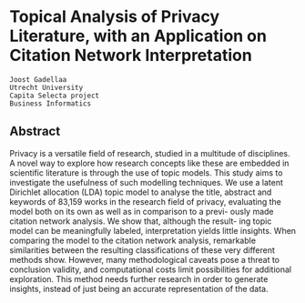 # Topical Analysis of Privacy Literature, with an Application on Citation Network Interpretation
```
Joost Gadellaa
Utrecht University
Capita Selecta project
Business Informatics
```

## Abstract
Privacy is a versatile field of research, studied in a multitude of disciplines. A novel way to explore how research concepts like these are embedded in scientific literature is through the use of topic models. This study aims to investigate the usefulness of such modelling techniques. We use a latent Dirichlet allocation (LDA) topic model to analyse the title, abstract and keywords of 83,159 works in the research field of privacy, evaluating the model both on its own as well as in comparison to a previ- ously made citation network analysis. We show that, although the result- ing topic model can be meaningfully labeled, interpretation yields little insights. When comparing the model to the citation network analysis, remarkable similarities between the resulting classifications of these very different methods show. However, many methodological caveats pose a threat to conclusion validity, and computational costs limit possibilities for additional exploration. This method needs further research in order to generate insights, instead of just being an accurate representation of the data.
